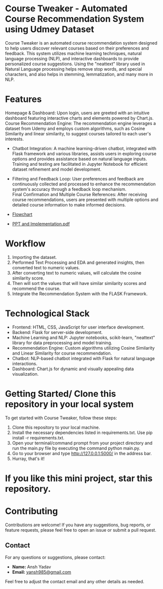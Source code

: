 # Course Tweaker - Automated Course Recommendation System using Udmey Dataset
Course Tweaker is an automated course recommendation system designed to help users discover relevant courses based on their preferences and feedback. This system utilizes machine learning techniques, natural language processing (NLP), and interactive dashboards to provide personalized course suggestions. Using the "neattext" library used in Natural Language processing helps remove stop words, and special characters, and also helps in stemming, lemmatization, and many more in NLP.

# Features
Homepage & Dashboard: Upon login, users are greeted with an intuitive dashboard featuring interactive charts and elements powered by Chart.js.
Course Recommendation Engine: The recommendation engine leverages a dataset from Udemy and employs custom algorithms, such as Cosine Similarity and linear similarity, to suggest courses tailored to each user's interests.
- Chatbot Integration: A machine learning-driven chatbot, integrated with Flask framework and various libraries, assists users in exploring course options and provides assistance based on natural language inputs. Training and testing are facilitated in Jupyter Notebook for efficient dataset refinement and model development.  
- Filtering and Feedback Loop: User preferences and feedback are continuously collected and processed to enhance the recommendation system's accuracy through a feedback loop mechanism.  
Final Confirmation and Multiple Course References: After receiving course recommendations, users are presented with multiple options and detailed course information to make informed decisions.


- [Flowchart](https://github.com/yansh985/Course-Recommendation-Tool/assets/140264480/70ed6f66-25b5-4b97-974a-aeacdc835831)
- [PPT and Implementation.pdf](https://github.com/yansh985/Course-Recommendation-Tool/files/15261108/PPT.and.Implementation.pdf)

# Workflow
1) Importing the dataset.
2) Performed Text Processing and EDA and generated insights, then converted text to numeric values.
3) After converting text to numeric values, will calculate the cosine similarity score.
4) Then will sort the values that will have similar similarity scores and recommend the course.
5) Integrate the Recommendation System with the FLASK Framework.

# Technological Stack
- Frontend: HTML, CSS, JavaScript for user interface development.
- Backend: Flask for server-side development.  
- Machine Learning and NLP: Jupyter notebooks, scikit-learn, "neattext" library for data preprocessing and model training.
- Recommendation Engine: Custom algorithms utilizing Cosine Similarity and Linear Similarity for course recommendation.
- Chatbot: NLP-based chatbot integrated with Flask for natural language interactions.
- Dashboard: Chart.js for dynamic and visually appealing data visualization.

# Getting Started/ Clone this repository in your local system
To get started with Course Tweaker, follow these steps:
1. Clone this repository to your local machine.
2. Install the necessary dependencies listed in requirements.txt. Use pip install -r requirements.txt.
3. Open your terminal/command prompt from your project directory and run the main.py file by executing the command python main.py.
4. Go to your browser and type http://127.0.0.1:5000/ in the address bar.
5. Hurray, that's it!

# If you like this mini project, star this repository.

# Contributing
Contributions are welcome! If you have any suggestions, bug reports, or feature requests, please feel free to open an issue or submit a pull request.

## Contact
For any questions or suggestions, please contact:
- **Name:** Ansh Yadav
- **Email:** yansh985@gmail.com

Feel free to adjust the contact email and any other details as needed.
